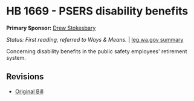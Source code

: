 # HB 1669 - PSERS disability benefits
**Primary Sponsor:** [Drew Stokesbary](/person/leg/drew.stokesbary.md)

*Status: First reading, referred to Ways & Means.* | [leg.wa.gov summary](https://app.leg.wa.gov/billsummary?BillNumber=1669&Year=2021)

Concerning disability benefits in the public safety employees' retirement system.

## Revisions
* [Original Bill](1/)